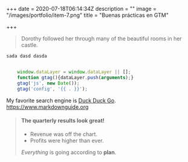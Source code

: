 +++
date = 2020-07-18T06:14:34Z
description = ""
image = "/images/portfolio/item-7.png"
title = "Buenas prácticas en GTM"

+++
> Dorothy followed her through many of the beautiful rooms in her castle.

``sada dasd dasda``
```javascript

    window.dataLayer = window.dataLayer || [];
    function gtag(){dataLayer.push(arguments);}
    gtag('js', new Date());
    gtag('config', '{{ . }}');

```
My favorite search engine is [Duck Duck Go](https://duckduckgo.com).
<https://www.markdownguide.org>

> #### The quarterly results look great!
>
> - Revenue was off the chart.
> - Profits were higher than ever.
>
>  *Everything* is going according to **plan**.